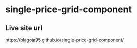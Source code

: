 # single-price-grid-component

## Live site url
https://blagoja95.github.io/single-price-grid-component/
